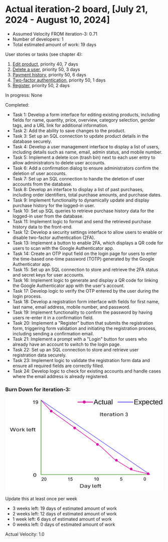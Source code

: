 # Actual iteration-2 board, [July 21, 2024 - August 10, 2024]

 
* Assumed Velocity FROM iteration-3: 0.71
* Number of developers: 1
* Total estimated amount of work: 19 days

User stories or tasks (see chapter 4):
1. [Edit product](./user_stories/user_story_03_Edit_Product.md), priority 40, 7 days
2. [Delete a user](./user_stories/user_story_12_Delete_User.md), priority 50, 3 days
3. [Payment history](./user_stories/user_story_05_Payment_History.md), priority 50, 6 days
4. [Two-factor authentication](./user_stories/user_story_16_TwoFactor.md), priority 50, 1 days
5. [Register](./user_stories/user_story_17_Register.md), priority 50, 2 days

In progress: None

Completed:
* Task 1: Develop a form interface for editing existing products, including fields for name, quantity, price, overview, category selection, gender tags, and a URL link for additional information.
* Task 2: Add the ability to save changes to the product.
* Task 3: Set up an SQL connection to update product details in the database securely.
* Task 4: Develop a user management interface to display a list of users, including details such as name, email, admin status, and mobile number.
* Task 5: Implement a delete icon (trash bin) next to each user entry to allow administrators to delete user accounts.
* Task 6: Add a confirmation dialog to ensure administrators confirm the deletion of user accounts.
* Task 7: Set up an SQL connection to handle the deletion of user accounts from the database.
* Task 8: Develop an interface to display a list of past purchases, including order identifiers, total purchase amounts, and purchase dates.
* Task 9: Implement functionality to dynamically update and display purchase history for the logged-in user.
* Task 10: Set up SQL queries to retrieve purchase history data for the logged-in user from the database.
* Task 11: Implement logic to format and send the retrieved purchase history data to the front-end.
* Task 12: Develop a security settings interface to allow users to enable or disable two-factor authentication (2FA).
* Task 13: Implement a button to enable 2FA, which displays a QR code for users to scan with the Google Authenticator app.
* Task 14: Create an OTP input field on the login page for users to enter the time-based one-time password (TOTP) generated by the Google Authenticator app.
* Task 15: Set up an SQL connection to store and retrieve the 2FA status and secret keys for user accounts.
* Task 16: Implement logic to generate and display a QR code for linking the Google Authenticator app with the user's account.
* Task 17: Develop logic to verify the OTP entered by the user during the login process.
* Task 18: Develop a registration form interface with fields for first name, last name, email address, mobile number, and password.
* Task 19: Implement functionality to confirm the password by having users re-enter it in a confirmation field.
* Task 20: Implement a "Register" button that submits the registration form, triggering form validation and initiating the registration process, including sending a confirmation email.
* Task 21: Implement a prompt with a "Login" button for users who already have an account to switch to the login page.
* Task 22: Set up an SQL connection to store and retrieve user registration data securely.
* Task 23: Implement logic to validate the registration form data and ensure all required fields are correctly filled.
* Task 24: Develop logic to check for existing accounts and handle cases where the email address is already registered.

### Burn Down for iteration-3:
![alt text](user_stories/pictures/iterationBurn3.png)

Update this at least once per week
* 3 weeks left: 19 days of estimated amount of work
* 2 weeks left: 12 days of estimated amount of work
* 1 week left: 6 days of estimated amount of work
* 0 weeks left: 0 days of estimated amount of work


Actual Velocity: 1.0